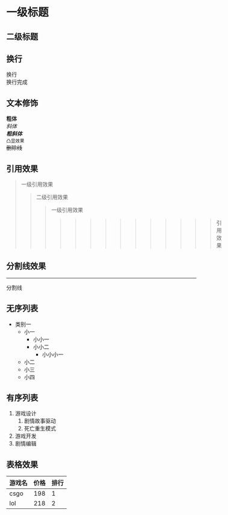 # 一级标题
## 二级标题

## 换行
换行<br>换行完成
## 文本修饰
**粗体**<br>*斜体*<br>***粗斜体***<br>`凸显效果`<br>~~删除线~~<br>
## 引用效果
> 一级引用效果
>> 二级引用效果
>>> 一级引用效果
>>>>>>>>>>>>>> 引用效果
## 分割线效果
---
   分割线
## 无序列表
* 类别一
  * 小一
    * 小小一
    * 小小二
      * 小小小一
  * 小二
  * 小三
  * 小四
## 有序列表
1. 游戏设计
   1. 剧情故事驱动
   2. 死亡重生模式
2. 游戏开发
3. 剧情编辑
## 表格效果
游戏名|价格|排行
--|:--:|:--
csgo|198|1
lol|218|2
